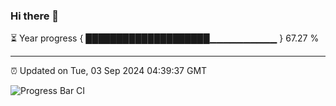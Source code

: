 ### Hi there 👋

⏳ Year progress { ████████████████████▁▁▁▁▁▁▁▁▁▁ } 67.27 %

---

⏰ Updated on Tue, 03 Sep 2024 04:39:37 GMT

![Progress Bar CI](https://github.com/IshwaranRudhara/GIT-ACTION/workflows/Progress%20Bar%20CI/badge.svg)
